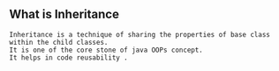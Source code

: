 What is Inheritance
-------------------
	Inheritance is a technique of sharing the properties of base class within the child classes. 
	It is one of the core stone of java OOPs concept. 
	It helps in code reusability .